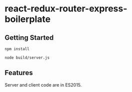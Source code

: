 # react-redux-router-express-boilerplate

## Getting Started

`npm install`

`node build/server.js`

## Features

Server and client code are in ES2015.
